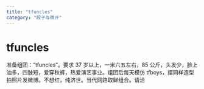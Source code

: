 ```yaml
---
title: "tfuncles"
category: "段子与微评"
---
```

# tfuncles

准备组团：“tfuncles”。要求 37 岁以上，一米六五左右，85 公斤，头发少，脸上油多，四肢短，爱穿秋裤，热爱演艺事业。组团后每天模仿 tfboys，摆同样造型拍照片发微博。不想红，纯济世。当代网路取鲜组合。请洽

